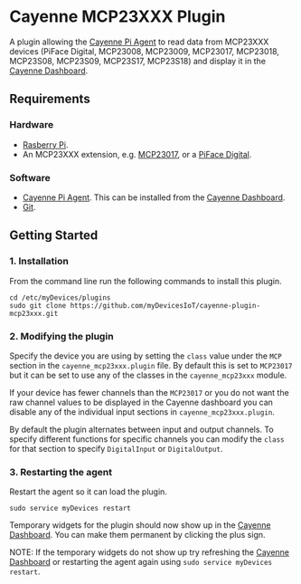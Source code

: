 # Cayenne MCP23XXX Plugin
A plugin allowing the [Cayenne Pi Agent](https://github.com/myDevicesIoT/Cayenne-Agent) to read data from MCP23XXX devices (PiFace Digital, MCP23008, MCP23009, MCP23017, MCP23018, MCP23S08, MCP23S09, MCP23S17, MCP23S18) and display it in the [Cayenne Dashboard](https://cayenne.mydevices.com).

## Requirements
### Hardware
* [Rasberry Pi](https://www.raspberrypi.org).
* An MCP23XXX extension, e.g. [MCP23017](https://www.adafruit.com/product/732), or a [PiFace Digital](http://www.piface.org.uk/products/piface_digital/).

### Software
* [Cayenne Pi Agent](https://github.com/myDevicesIoT/Cayenne-Agent). This can be installed from the [Cayenne Dashboard](https://cayenne.mydevices.com).
* [Git](https://git-scm.com/).

## Getting Started
### 1. Installation

   From the command line run the following commands to install this plugin.
   ```
   cd /etc/myDevices/plugins
   sudo git clone https://github.com/myDevicesIoT/cayenne-plugin-mcp23xxx.git
   ```

### 2. Modifying the plugin

   Specify the device you are using by setting the `class` value under the `MCP` section in the `cayenne_mcp23xxx.plugin` file.
   By default this is set to `MCP23017` but it can be set to use any of the classes in the `cayenne_mcp23xxx` module.
   
   If your device has fewer channels than the `MCP23017` or you do not want the raw channel values to be displayed in the Cayenne 
   dashboard you can disable any of the individual input sections in `cayenne_mcp23xxx.plugin`.

   By default the plugin alternates between input and output channels. To specify different functions for specific channels you
   can modify the `class` for that section to specify `DigitalInput` or `DigitalOutput`.

### 3. Restarting the agent

   Restart the agent so it can load the plugin.
   ```
   sudo service myDevices restart
   ```
   Temporary widgets for the plugin should now show up in the [Cayenne Dashboard](https://cayenne.mydevices.com). You can make them permanent by clicking the plus sign.

   NOTE: If the temporary widgets do not show up try refreshing the [Cayenne Dashboard](https://cayenne.mydevices.com) or restarting the agent again using `sudo service myDevices restart`.